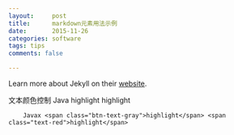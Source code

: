 ```yaml
---
layout:     post
title:      markdown元素用法示例
date:       2015-11-26 
categories: software
tags: tips
comments: false

---
```


Learn more about Jekyll on their [website](http://jekyllrb.com/).

文本颜色控制 Java <span class="btn-text-gray">highlight</span> <span class="text-red">highlight</span>

		Javax <span class="btn-text-gray">highlight</span> <span class="text-red">highlight</span>
